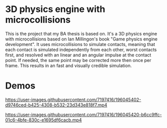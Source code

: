 # 3D physics engine with microcollisions

This is the project that my BA thesis is based on. 
It's a 3D physics engine with microcollisions based on Ian Millingon's book "Game physics engine development". 
It uses microcollisions to simulate contacts, meaning that each contact is simulated independently from each other, worst contacts first, 
and resolved with an linear and an angular impulse at the contact point. 
If needed, the same point may be corrected more then once per frame. 
This results in an fast and visually credible simulation.

# Demos

https://user-images.githubusercontent.com/7197416/196045402-d9746ced-b425-4308-b532-23d343e818f7.mp4



https://user-images.githubusercontent.com/7197416/196045420-b6cc9ffc-01c6-4bfe-830c-e1695df6cacb.mp4
